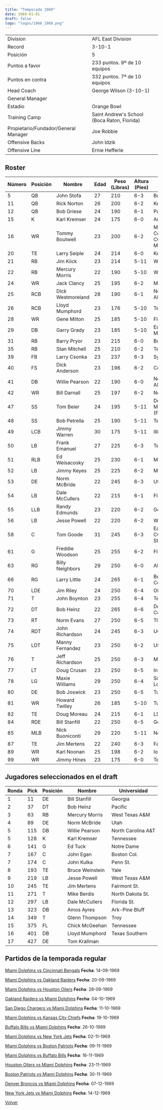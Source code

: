 ```yaml
---
title: "Temporada 1969"
date: 1969-01-01
draft: false
logo: "logos/1966_1969.png"
---
```


|                      |                      |
|-------------------------|---------------------------|
| Division               | AFL East Division            |
| Record                 | 3-10-1              |
| Posición               | 5            |
| Puntos a favor         | 233 puntos. 9º de 10 equipos           |
| Puntos en contra       | 332 puntos. 7º de 10 equipos       |
| Head Coach             | George Wilson (3-10-1)               |
| General Manager        |       |
| Estadio                | Orange Bowl             |
| Training Camp          | Saint Andrew's School (Boca Raton, Florida)        |
| Propietario/Fundador/General Manager | Joe Robbie |
| Offensive Backs | John Idzik |
| Offensive Line | Ernie Hefferle |


## Roster

| Número | Posición | Nombre           | Edad | Peso (Libras) | Altura (Píes) | Universidad          |
|--------|----------|------------------|------|---------------|---------------|----------------------|
| 5 | QB | John Stofa | 27 | 210 | 6-3 | Buffalo |
| 11 | QB | Rick Norton | 26 | 200 | 6-2 | Kentucky |
| 12 | QB | Bob Griese | 24 | 190 | 6-1 | Purdue |
| 15 | K | Karl Kremser | 24 | 175 | 6-0 | Army,Tennessee |
| 16 | WR | Tommy Boutwell | 23 | 200 | 6-2 | Mississippi Gulf Coast CC,Southern Miss |
| 20 | TE | Larry Seiple | 24 | 214 | 6-0 | Kentucky |
| 21 | RB | Jim Kiick | 23 | 214 | 5-11 | Wyoming |
| 22 | RB | Mercury Morris | 22 | 190 | 5-10 | West Texas A&M |
| 24 | WR | Jack Clancy | 25 | 195 | 6-2 | Michigan |
| 25 | RCB | Dick Westmoreland | 28 | 190 | 6-1 | North Carolina A&T |
| 26 | RCB | Lloyd Mumphord | 23 | 176 | 5-10 | Texas Southern |
| 28 | WR | Gene Milton | 25 | 185 | 5-10 | Florida A&M |
| 29 | DB | Garry Grady | 23 | 185 | 5-10 | Eastern Michigan |
| 31 | RB | Barry Pryor | 23 | 215 | 6-0 | Boston Univ. |
| 35 | RB | Stan Mitchell | 25 | 210 | 6-2 | Tennessee |
| 39 | FB | Larry Csonka | 23 | 237 | 6-3 | Syracuse |
| 40 | FS | Dick Anderson | 23 | 196 | 6-2 | Colorado |
| 41 | DB | Willie Pearson | 22 | 190 | 6-0 | North Carolina A&T |
| 42 | WR | Bill Darnall | 25 | 197 | 6-2 | North Carolina |
| 47 | SS | Tom Beier | 24 | 195 | 5-11 | Detroit Mercy,Miami (FL) |
| 48 | SS | Bob Petrella | 25 | 190 | 5-11 | Tennessee |
| 49 | LCB | Jimmy Warren | 30 | 175 | 5-11 | Illinois |
| 50 | LB | Frank Emanuel | 27 | 225 | 6-3 | Tennessee |
| 51 | RLB | Ed Weisacosky | 25 | 230 | 6-1 | Miami (FL) |
| 52 | LB | Jimmy Keyes | 25 | 225 | 6-2 | Mississippi |
| 53 | DE | Norm McBride | 22 | 245 | 6-3 | Utah |
| 54 | LB | Dale McCullers | 22 | 215 | 6-1 | Florida St. |
| 55 | LLB | Randy Edmunds | 23 | 220 | 6-2 | Georgia Tech |
| 56 | LB | Jesse Powell | 22 | 220 | 6-2 | West Texas A&M |
| 58 | C | Tom Goode | 31 | 245 | 6-3 | East Mississippi CC,Mississippi St. |
| 61 | G | Freddie Woodson | 25 | 255 | 6-2 | Florida A&M |
| 63 | RG | Billy Neighbors | 29 | 250 | 6-0 | Alabama |
| 66 | RG | Larry Little | 24 | 265 | 6-1 | Bethune-Cookman |
| 70 | LDE | Jim Riley | 24 | 250 | 6-4 | Oklahoma |
| 71 | T | John Boynton | 23 | 255 | 6-4 | Tennessee |
| 72 | DT | Bob Heinz | 22 | 265 | 6-6 | Delta College,Pacific |
| 73 | RT | Norm Evans | 27 | 250 | 6-5 | TCU |
| 74 | RDT | John Richardson | 24 | 245 | 6-3 | UCLA |
| 75 | LDT | Manny Fernandez | 23 | 250 | 6-2 | Utah |
| 76 | T | Jeff Richardson | 25 | 250 | 6-3 | Michigan St. |
| 77 | LT | Doug Crusan | 23 | 250 | 6-5 | Indiana |
| 78 | LG | Maxie Williams | 29 | 250 | 6-4 | Southeastern Louisiana |
| 80 | DE | Bob Joswick | 23 | 250 | 6-5 | Tulsa |
| 81 | WR | Howard Twilley | 26 | 185 | 5-10 | Tulsa |
| 82 | TE | Doug Moreau | 24 | 215 | 6-1 | LSU |
| 84 | RDE | Bill Stanfill | 22 | 250 | 6-5 | Georgia |
| 85 | MLB | Nick Buoniconti | 29 | 220 | 5-11 | Notre Dame |
| 87 | TE | Jim Mertens | 22 | 240 | 6-3 | Fairmont St. |
| 89 | WR | Karl Noonan | 25 | 198 | 6-2 | Iowa |
| 99 | WR | Jimmy Hines | 23 | 175 | 6-0 | Texas Southern |


## Jugadores seleccionados en el draft

| Ronda | Pick | Posición | Nombre           | Universidad          |
|-------|------|----------|------------------|----------------------|
| 1 | 11 | DE | Bill Stanfill | Georgia |
| 2 | 37 | DT | Bob Heinz | Pacific |
| 3 | 63 | RB | Mercury Morris | West Texas A&M |
| 4 | 89 | DE | Norm McBride | Utah |
| 5 | 115 | DB | Willie Pearson | North Carolina A&T |
| 5 | 128 | K | Karl Kremser | Tennessee |
| 6 | 141 | G | Ed Tuck | Notre Dame |
| 7 | 167 | C | John Egan | Boston Col. |
| 7 | 174 | C | John Kulka | Penn St. |
| 8 | 193 | TE | Bruce Weinstein | Yale |
| 9 | 219 | LB | Jesse Powell | West Texas A&M |
| 10 | 245 | TE | Jim Mertens | Fairmont St. |
| 11 | 271 | T | Mike Berdis | North Dakota St. |
| 12 | 297 | LB | Dale McCullers | Florida St. |
| 13 | 323 | DB | Amos Ayres | Ark-Pine Bluff |
| 14 | 349 | T | Glenn Thompson | Troy |
| 15 | 375 | FL | Chick McGeehan | Tennessee |
| 16 | 401 | DB | Lloyd Mumphord | Texas Southern |
| 17 | 427 | DE | Tom Krallman |  |


## Partidos de la temporada regular

[Miami Dolphins vs Cincinnati Bengals](/historia/partidos/mia-cin-19690914) **Fecha**: 14-09-1969

[Miami Dolphins vs Oakland Raiders](/historia/partidos/mia-oak-19690920) **Fecha**: 20-09-1969

[Miami Dolphins vs Houston Oilers](/historia/partidos/mia-hou-19690928) **Fecha**: 28-09-1969

[Oakland Raiders vs Miami Dolphins](/historia/partidos/oak-mia-19691004) **Fecha**: 04-10-1969

[San Diego Chargers vs Miami Dolphins](/historia/partidos/sd-mia-19691011) **Fecha**: 11-10-1969

[Miami Dolphins vs Kansas City Chiefs](/historia/partidos/mia-kc-19691019) **Fecha**: 19-10-1969

[Buffalo Bills vs Miami Dolphins](/historia/partidos/buf-mia-19691026) **Fecha**: 26-10-1969

[Miami Dolphins vs New York Jets](/historia/partidos/mia-nyj-19691102) **Fecha**: 02-11-1969

[Miami Dolphins vs Boston Patriots](/historia/partidos/mia-bos-19691109) **Fecha**: 09-11-1969

[Miami Dolphins vs Buffalo Bills](/historia/partidos/mia-buf-19691116) **Fecha**: 16-11-1969

[Houston Oilers vs Miami Dolphins](/historia/partidos/hou-mia-19691123) **Fecha**: 23-11-1969

[Boston Patriots vs Miami Dolphins](/historia/partidos/bos-mia-19691130) **Fecha**: 30-11-1969

[Denver Broncos vs Miami Dolphins](/historia/partidos/den-mia-19691207) **Fecha**: 07-12-1969

[New York Jets vs Miami Dolphins](/historia/partidos/nyj-mia-19691214) **Fecha**: 14-12-1969





[Volver](/historia)